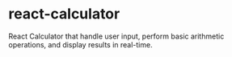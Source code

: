 # react-calculator
React Calculator that handle user input, perform basic arithmetic operations, and display results in real-time.
